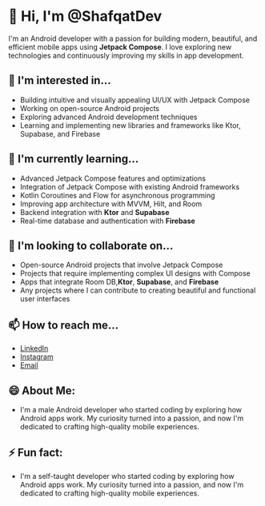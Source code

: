 # 👋 Hi, I'm @ShafqatDev

I'm an Android developer with a passion for building modern, beautiful, and efficient mobile apps using **Jetpack Compose**. I love exploring new technologies and continuously improving my skills in app development.

## 👀 I'm interested in...
- Building intuitive and visually appealing UI/UX with Jetpack Compose
- Working on open-source Android projects
- Exploring advanced Android development techniques
- Learning and implementing new libraries and frameworks like Ktor, Supabase, and Firebase

## 🌱 I'm currently learning...
- Advanced Jetpack Compose features and optimizations
- Integration of Jetpack Compose with existing Android frameworks
- Kotlin Coroutines and Flow for asynchronous programming
- Improving app architecture with MVVM, Hilt, and Room
- Backend integration with **Ktor** and **Supabase**
- Real-time database and authentication with **Firebase**

## 💞️ I'm looking to collaborate on...
- Open-source Android projects that involve Jetpack Compose
- Projects that require implementing complex UI designs with Compose
- Apps that integrate Room DB,**Ktor**, **Supabase**, and **Firebase**
- Any projects where I can contribute to creating beautiful and functional user interfaces

## 📫 How to reach me...
- [LinkedIn](https://www.linkedin.com/in/muhammad-shafqat-88bb832a6/)
- [Instagram](https://www.instagram.com/ig.fessneak/) 
- [Email](shafqatkb109@gmail.com)

## 😄 About Me:
- I'm a male Android developer who started coding by exploring how Android apps work. My curiosity turned into a passion, and now I'm dedicated to crafting high-quality mobile experiences.

## ⚡ Fun fact:
- I'm a self-taught developer who started coding by exploring how Android apps work. My curiosity turned into a passion, and now I'm dedicated to crafting high-quality mobile experiences.

<!---
ShafqatDev/ShafqatDev is a ✨ special ✨ repository because its `README.md` (this file) appears on your GitHub profile.
You can click the Preview link to take a look at your changes.
--->
